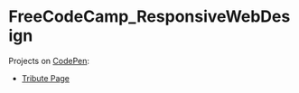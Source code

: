# FreeCodeCamp_ResponsiveWebDesign

Projects on [CodePen](codepen.io):
- [Tribute Page](https://codepen.io/AlicjaHelenaM/full/BaNbRZB)
